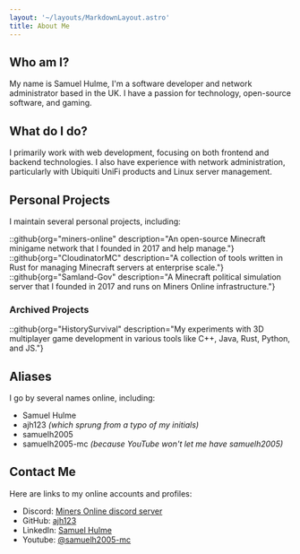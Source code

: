 ```yaml
---
layout: '~/layouts/MarkdownLayout.astro'
title: About Me
---
```


## Who am I?

My name is Samuel Hulme, I'm a software developer and network administrator based in the UK. I have a passion for technology, open-source software, and gaming.

## What do I do?

I primarily work with web development, focusing on both frontend and backend technologies. I also have experience with network administration, particularly with Ubiquiti UniFi products and Linux server management.

## Personal Projects

I maintain several personal projects, including:

::github{org="miners-online" description="An open-source Minecraft minigame network that I founded in 2017 and help manage."}
::github{org="CloudinatorMC" description="A collection of tools written in Rust for managing Minecraft servers at enterprise scale."}
::github{org="Samland-Gov" description="A Minecraft political simulation server that I founded in 2017 and runs on Miners Online infrastructure."}

### Archived Projects

::github{org="HistorySurvival" description="My experiments with 3D multiplayer game development in various tools like C++, Java, Rust, Python, and JS."}

## Aliases

I go by several names online, including:
- Samuel Hulme
- ajh123 *(which sprung from a typo of my initials)*
- samuelh2005
- samuelh2005-mc *(because YouTube won't let me have samuelh2005)*

## Contact Me

Here are links to my online accounts and profiles:

- Discord: [Miners Online discord server](https://discord.gg/MMwxg32)
- GitHub: [ajh123](https://github.com/ajh123)
- LinkedIn: [Samuel Hulme](https://www.linkedin.com/in/samuel-hulme-123456789/)
- Youtube: [@samuelh2005-mc](https://www.youtube.com/channel/UC5ZPyhfbqKT96EmYzANku7Q)